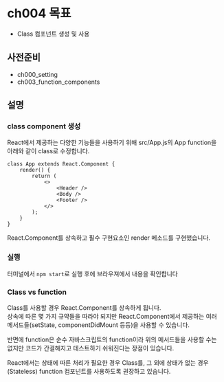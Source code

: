 # ch004 목표
- Class 컴포넌트 생성 및 사용

## 사전준비
- ch000_setting
- ch003_function_components

## 설명

### class component 생성
React에서 제공하는 다양한 기능들을 사용하기 위해 src/App.js의 App function을 아래와 같이 class로 수정합니다.
```
class App extends React.Component {
    render() {
        return (
            <>
                <Header />
                <Body />
                <Footer />
            </>
        );
    }
}
```
React.Component를 상속하고 필수 구현요소인 render 메소드를 구현했습니다.

### 실행
터미널에서 ```npm start```로 실행 후에 브라우져에서 내용을 확인합니다

### Class vs function
Class를 사용할 경우 React.Component를 상속하게 됩니다.  
상속에 따른 몇 가지 규약들을 따라야 되지만 React.Component에서 제공하는 여러 메서드들(setState, componentDidMount 등등)을 사용할 수 있습니다.  

반면에 function은 순수 자바스크립트의 function이라 위의 메서드들을 사용할 수는 없지만 코드가 간결해지고 테스트하기 쉬워진다는 장점이 있습니다.

React에서는 상태에 따른 처리가 필요한 경우 Class를, 그 외에 상태가 없는 경우(Stateless) function 컴포넌트를 사용하도록 권장하고 있습니다.  